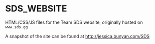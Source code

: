 # SDS_WEBSITE

HTML/CSS/JS files for the Team SDS website, originally hosted on `www.sds.gg`

A snapshot of the site can be found at http://jessica.bunyan.com/SDS
